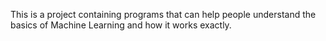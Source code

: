 This is a project containing programs that can help people understand the basics of Machine Learning and how it works exactly.
